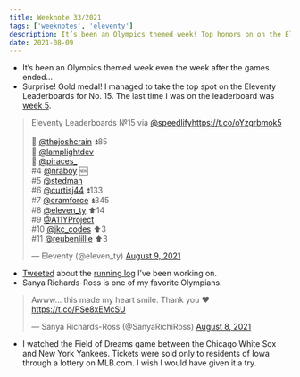 ```yaml
---
title: Weeknote 33/2021
tags: ['weeknotes', 'eleventy']
description: It’s been an Olympics themed week! Top honors on on the Eleventy Leaderboards and Sanya. 
date: 2021-08-09
---
```

- It’s been an Olympics themed week even the week after the games ended... 
- Surprise! Gold medal! I managed to take the top spot on the Eleventy Leaderboards for No. 15. The last time I was on the leaderboard was [week 5](https://twitter.com/eleven_ty/status/1313121837279334401). 
<blockquote class="twitter-tweet"><p lang="en" dir="ltr">Eleventy Leaderboards №15 via <a href="https://twitter.com/speedlify?ref_src=twsrc%5Etfw">@speedlify</a><a href="https://t.co/oYzgrbmok5">https://t.co/oYzgrbmok5</a><br><br>🥇 <a href="https://twitter.com/thejoshcrain?ref_src=twsrc%5Etfw">@thejoshcrain</a> ⏫85<br>🥈 <a href="https://twitter.com/lamplightdev?ref_src=twsrc%5Etfw">@lamplightdev</a> <br>🥉 <a href="https://twitter.com/piraces_?ref_src=twsrc%5Etfw">@piraces_</a><br>#4 <a href="https://twitter.com/nraboy?ref_src=twsrc%5Etfw">@nraboy</a> 🆕<br>#5 <a href="https://twitter.com/stedman?ref_src=twsrc%5Etfw">@stedman</a><br>#6 <a href="https://twitter.com/curtisj44?ref_src=twsrc%5Etfw">@curtisj44</a> ⏫133<br>#7 <a href="https://twitter.com/cramforce?ref_src=twsrc%5Etfw">@cramforce</a> ⏫345<br>#8 <a href="https://twitter.com/eleven_ty?ref_src=twsrc%5Etfw">@eleven_ty</a> ⬆️14<br>#9 <a href="https://twitter.com/A11YProject?ref_src=twsrc%5Etfw">@A11YProject</a><br>#10 <a href="https://twitter.com/jkc_codes?ref_src=twsrc%5Etfw">@jkc_codes</a> ⬆️3<br>#11 <a href="https://twitter.com/reubenlillie?ref_src=twsrc%5Etfw">@reubenlillie</a> ⬆️3</p>&mdash; Eleventy (@eleven_ty) <a href="https://twitter.com/eleven_ty/status/1424715642884739074?ref_src=twsrc%5Etfw">August 9, 2021</a></blockquote> <script async src="https://platform.twitter.com/widgets.js" charset="utf-8"></script>

- [Tweeted](https://twitter.com/thejoshcrain/status/1424732983941111808) about the [running log](https://joshcrain.io/running/) I’ve been working on.
- Sanya Richards-Ross is one of my favorite Olympians. 

<blockquote class="twitter-tweet"><p lang="en" dir="ltr">Awww… this made my heart smile. Thank you ♥️ <a href="https://t.co/PSe8xEMcSU">https://t.co/PSe8xEMcSU</a></p>&mdash; Sanya Richards-Ross (@SanyaRichiRoss) <a href="https://twitter.com/SanyaRichiRoss/status/1424294133510942723?ref_src=twsrc%5Etfw">August 8, 2021</a></blockquote> <script async src="https://platform.twitter.com/widgets.js" charset="utf-8"></script>

- I watched the Field of Dreams game between the Chicago White Sox and New York Yankees. Tickets were sold only to residents of Iowa through a lottery on MLB.com. I wish I would have given it a try. 